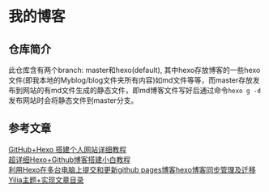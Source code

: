 # 我的博客
## 仓库简介
此仓库含有两个branch: master和hexo(default), 其中hexo存放博客的一些hexo文件(即我本地的Myblog/blog文件夹所有内容)如md文件等等，而master存放发布到网站的有md文件生成的静态文件，即md博客文件写好后通过命令`hexo g -d`发布网站时会将静态文件到master分支。
## 参考文章
[GitHub+Hexo 搭建个人网站详细教程](https://zhuanlan.zhihu.com/p/26625249)  
[超详细Hexo+Github博客搭建小白教程](https://godweiyang.com/2018/04/13/hexo-blog/)  
[利用Hexo在多台电脑上提交和更新github pages博客](https://www.jianshu.com/p/0b1fccce74e0)[hexo博客同步管理及迁移](https://www.jianshu.com/p/fceaf373d797)  
[Yilia主题+实现文章目录](https://blog.csdn.net/CountercurrentCarps/article/details/78724625)
